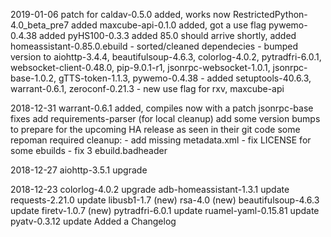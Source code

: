2019-01-06 patch for caldav-0.5.0 added, works now
	   RestrictedPython-4.0_beta_pre7 added
	   maxcube-api-0.1.0 added, got a use flag
	   pywemo-0.4.38 added
	   pyHS100-0.3.3 added
	   85.0 should arrive shortly, added homeassistant-0.85.0.ebuild
	    - sorted/cleaned dependecies
	    - bumped version to aiohttp-3.4.4, beautifulsoup-4.6.3, colorlog-4.0.2, pytradfri-6.0.1, websocket-client-0.48.0, pip-9.0.1-r1, jsonrpc-websocket-1.0.1, jsonrpc-base-1.0.2, gTTS-token-1.1.3, pywemo-0.4.38
	    - added setuptools-40.6.3, warrant-0.6.1, zeroconf-0.21.3
	    - new use flag for rxv, maxcube-api
		
2018-12-31 warrant-0.6.1 added, compiles now with a patch
	   jsonrpc-base fixes
	   add requirements-parser (for local cleanup)
	   add some version bumps to prepare for the upcoming HA release as seen in their git code
	   some repoman required cleanup:
	     - add missing metadata.xml
	     - fix LICENSE for some ebuilds
	     - fix 3 ebuild.badheader

2018-12-27 aiohttp-3.5.1 upgrade

2018-12-23 colorlog-4.0.2 upgrade
	   adb-homeassistant-1.3.1 update
	   requests-2.21.0 update
	   libusb1-1.7 (new)
	   rsa-4.0 (new)
	   beautifulsoup-4.6.3 update
	   firetv-1.0.7 (new)
	   pytradfri-6.0.1 update
	   ruamel-yaml-0.15.81 update
	   pyatv-0.3.12 update
	   Added a Changelog
